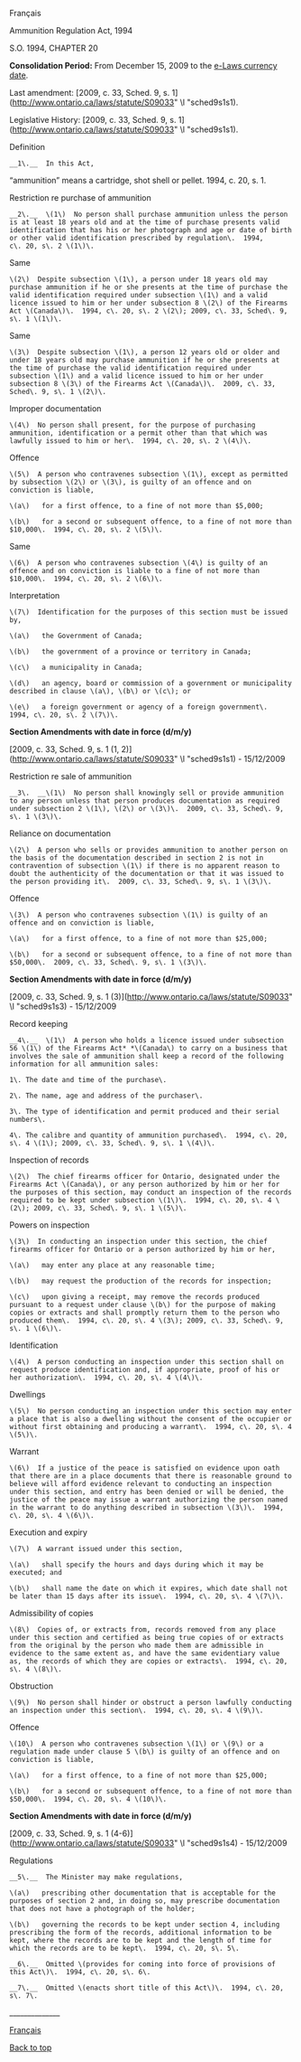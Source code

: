 [<a id="Top"></a>Français](http://www.ontario.ca/fr/lois/loi/94a20)

Ammunition Regulation Act, 1994

S\.O\. 1994, CHAPTER 20

__Consolidation Period:__ From December 15, 2009 to the [e\-Laws currency date](http://www.e-laws.gov.on.ca/navigation?file=currencyDates&lang=en)\.

Last amendment: [2009, c\. 33, Sched\. 9, s\. 1](http://www.ontario.ca/laws/statute/S09033" \l "sched9s1s1)\.

Legislative History: [2009, c\. 33, Sched\. 9, s\. 1](http://www.ontario.ca/laws/statute/S09033" \l "sched9s1s1)\.

Definition

	__1\.__  In this Act,

“ammunition” means a cartridge, shot shell or pellet\.  1994, c\. 20, s\. 1\.

Restriction re purchase of ammunition

	__2\.__  \(1\)  No person shall purchase ammunition unless the person is at least 18 years old and at the time of purchase presents valid identification that has his or her photograph and age or date of birth or other valid identification prescribed by regulation\.  1994, c\. 20, s\. 2 \(1\)\.

Same

	\(2\)  Despite subsection \(1\), a person under 18 years old may purchase ammunition if he or she presents at the time of purchase the valid identification required under subsection \(1\) and a valid licence issued to him or her under subsection 8 \(2\) of the Firearms Act \(Canada\)\.  1994, c\. 20, s\. 2 \(2\); 2009, c\. 33, Sched\. 9, s\. 1 \(1\)\.

Same

	\(3\)  Despite subsection \(1\), a person 12 years old or older and under 18 years old may purchase ammunition if he or she presents at the time of purchase the valid identification required under subsection \(1\) and a valid licence issued to him or her under subsection 8 \(3\) of the Firearms Act \(Canada\)\.  2009, c\. 33, Sched\. 9, s\. 1 \(2\)\.

Improper documentation

	\(4\)  No person shall present, for the purpose of purchasing ammunition, identification or a permit other than that which was lawfully issued to him or her\.  1994, c\. 20, s\. 2 \(4\)\.

Offence

	\(5\)  A person who contravenes subsection \(1\), except as permitted by subsection \(2\) or \(3\), is guilty of an offence and on conviction is liable,

	\(a\)	for a first offence, to a fine of not more than $5,000;

	\(b\)	for a second or subsequent offence, to a fine of not more than $10,000\.  1994, c\. 20, s\. 2 \(5\)\.

Same

	\(6\)  A person who contravenes subsection \(4\) is guilty of an offence and on conviction is liable to a fine of not more than $10,000\.  1994, c\. 20, s\. 2 \(6\)\.

Interpretation

	\(7\)  Identification for the purposes of this section must be issued by,

	\(a\)	the Government of Canada;

	\(b\)	the government of a province or territory in Canada;

	\(c\)	a municipality in Canada;

	\(d\)	an agency, board or commission of a government or municipality described in clause \(a\), \(b\) or \(c\); or

	\(e\)	a foreign government or agency of a foreign government\.  1994, c\. 20, s\. 2 \(7\)\.

__Section Amendments with date in force \(d/m/y\)__

[2009, c\. 33, Sched\. 9, s\. 1 \(1, 2\)](http://www.ontario.ca/laws/statute/S09033" \l "sched9s1s1) \- 15/12/2009

Restriction re sale of ammunition

	__3\.  __\(1\)  No person shall knowingly sell or provide ammunition to any person unless that person produces documentation as required under subsection 2 \(1\), \(2\) or \(3\)\.  2009, c\. 33, Sched\. 9, s\. 1 \(3\)\.

Reliance on documentation

	\(2\)  A person who sells or provides ammunition to another person on the basis of the documentation described in section 2 is not in contravention of subsection \(1\) if there is no apparent reason to doubt the authenticity of the documentation or that it was issued to the person providing it\.  2009, c\. 33, Sched\. 9, s\. 1 \(3\)\.

Offence

	\(3\)  A person who contravenes subsection \(1\) is guilty of an offence and on conviction is liable,

	\(a\)	for a first offence, to a fine of not more than $25,000;

	\(b\)	for a second or subsequent offence, to a fine of not more than $50,000\.  2009, c\. 33, Sched\. 9, s\. 1 \(3\)\.

__Section Amendments with date in force \(d/m/y\)__

[2009, c\. 33, Sched\. 9, s\. 1 \(3\)](http://www.ontario.ca/laws/statute/S09033" \l "sched9s1s3) \- 15/12/2009

Record keeping

	__4\.__  \(1\)  A person who holds a licence issued under subsection 56 \(1\) of the Firearms Act* *\(Canada\) to carry on a business that involves the sale of ammunition shall keep a record of the following information for all ammunition sales:

	1\.	The date and time of the purchase\.

	2\.	The name, age and address of the purchaser\.

	3\.	The type of identification and permit produced and their serial numbers\.

	4\.	The calibre and quantity of ammunition purchased\.  1994, c\. 20, s\. 4 \(1\); 2009, c\. 33, Sched\. 9, s\. 1 \(4\)\.

Inspection of records

	\(2\)  The chief firearms officer for Ontario, designated under the Firearms Act \(Canada\), or any person authorized by him or her for the purposes of this section, may conduct an inspection of the records required to be kept under subsection \(1\)\.  1994, c\. 20, s\. 4 \(2\); 2009, c\. 33, Sched\. 9, s\. 1 \(5\)\.

Powers on inspection

	\(3\)  In conducting an inspection under this section, the chief firearms officer for Ontario or a person authorized by him or her,

	\(a\)	may enter any place at any reasonable time;

	\(b\)	may request the production of the records for inspection;

	\(c\)	upon giving a receipt, may remove the records produced pursuant to a request under clause \(b\) for the purpose of making copies or extracts and shall promptly return them to the person who produced them\.  1994, c\. 20, s\. 4 \(3\); 2009, c\. 33, Sched\. 9, s\. 1 \(6\)\.

Identification

	\(4\)  A person conducting an inspection under this section shall on request produce identification and, if appropriate, proof of his or her authorization\.  1994, c\. 20, s\. 4 \(4\)\.

Dwellings

	\(5\)  No person conducting an inspection under this section may enter a place that is also a dwelling without the consent of the occupier or without first obtaining and producing a warrant\.  1994, c\. 20, s\. 4 \(5\)\.

Warrant

	\(6\)  If a justice of the peace is satisfied on evidence upon oath that there are in a place documents that there is reasonable ground to believe will afford evidence relevant to conducting an inspection under this section, and entry has been denied or will be denied, the justice of the peace may issue a warrant authorizing the person named in the warrant to do anything described in subsection \(3\)\.  1994, c\. 20, s\. 4 \(6\)\.

Execution and expiry

	\(7\)  A warrant issued under this section,

	\(a\)	shall specify the hours and days during which it may be executed; and

	\(b\)	shall name the date on which it expires, which date shall not be later than 15 days after its issue\.  1994, c\. 20, s\. 4 \(7\)\.

Admissibility of copies

	\(8\)  Copies of, or extracts from, records removed from any place under this section and certified as being true copies of or extracts from the original by the person who made them are admissible in evidence to the same extent as, and have the same evidentiary value as, the records of which they are copies or extracts\.  1994, c\. 20, s\. 4 \(8\)\.

Obstruction

	\(9\)  No person shall hinder or obstruct a person lawfully conducting an inspection under this section\.  1994, c\. 20, s\. 4 \(9\)\.

Offence

	\(10\)  A person who contravenes subsection \(1\) or \(9\) or a regulation made under clause 5 \(b\) is guilty of an offence and on conviction is liable,

	\(a\)	for a first offence, to a fine of not more than $25,000;

	\(b\)	for a second or subsequent offence, to a fine of not more than $50,000\.  1994, c\. 20, s\. 4 \(10\)\.

__Section Amendments with date in force \(d/m/y\)__

[2009, c\. 33, Sched\. 9, s\. 1 \(4\-6\)](http://www.ontario.ca/laws/statute/S09033" \l "sched9s1s4) \- 15/12/2009

Regulations

	__5\.__  The Minister may make regulations,

	\(a\)	prescribing other documentation that is acceptable for the purposes of section 2 and, in doing so, may prescribe documentation that does not have a photograph of the holder;

	\(b\)	governing the records to be kept under section 4, including prescribing the form of the records, additional information to be kept, where the records are to be kept and the length of time for which the records are to be kept\.  1994, c\. 20, s\. 5\.

	__6\.__  Omitted \(provides for coming into force of provisions of this Act\)\.  1994, c\. 20, s\. 6\.

	__7\.__  Omitted \(enacts short title of this Act\)\.  1994, c\. 20, s\. 7\.

\_\_\_\_\_\_\_\_\_\_\_\_\_\_

[Français](http://www.ontario.ca/fr/lois/loi/94a20)

[Back to top](#Top)

